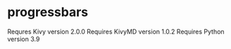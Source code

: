 # progressbars

Requres Kivy version 2.0.0
Requires KivyMD version 1.0.2
Requires Python version 3.9
